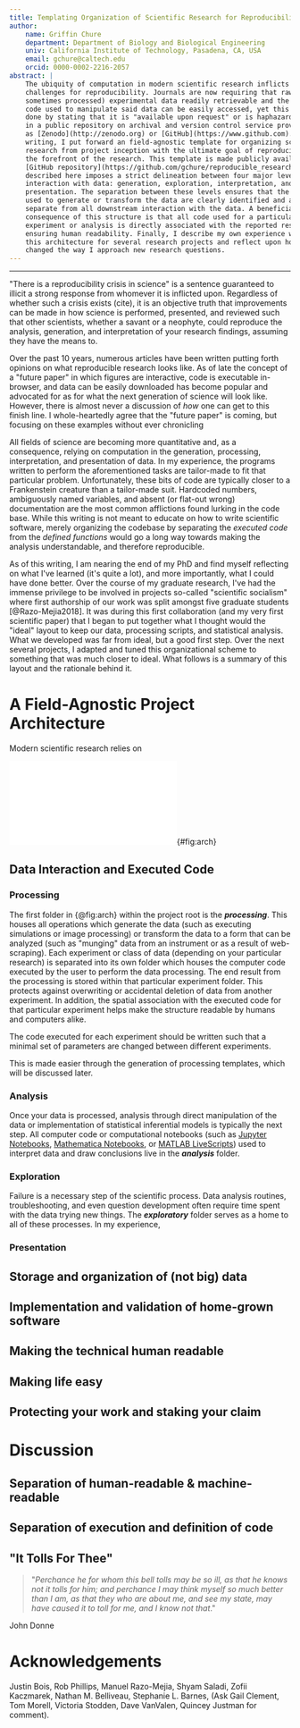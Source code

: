 ```yaml
---
title: Templating Organization of Scientific Research for Reproducibility at Project Inception
author: 
    name: Griffin Chure
    department: Department of Biology and Biological Engineering
    univ: California Institute of Technology, Pasadena, CA, USA 
    email: gchure@caltech.edu
    orcid: 0000-0002-2216-2057
abstract: |
    The ubiquity of computation in modern scientific research inflicts new
    challenges for reproducibility. Journals are now requiring that raw (and
    sometimes processed) experimental data readily retrievable and the computer
    code used to manipulate said data can be easily accessed, yet this is often
    done by stating that it is "available upon request" or is haphazardly placed
    in a public repository on archival and version control service providers such
    as [Zenodo](http://zenodo.org) or [GitHub](https://www.github.com). In this
    writing, I put forward an field-agnostic template for organizing scientific
    research from project inception with the ultimate goal of reproducibility at
    the forefront of the research. This template is made publicly available as
    [GitHub repository](https://github.com/gchure/reproducible_research) (DOI XXX) and is accompanied with usage instructions. The organizational structure
    described here imposes a strict delineation between four major levels of
    interaction with data: generation, exploration, interpretation, and
    presentation. The separation between these levels ensures that the processes
    used to generate or transform the data are clearly identified and are
    separate from all downstream interaction with the data. A beneficial
    consequence of this structure is that all code used for a particular
    experiment or analysis is directly associated with the reported results,
    ensuring human readability. Finally, I describe my own experience with using
    this architecture for several research projects and reflect upon how it has
    changed the way I approach new research questions.
---
```


---
"There is a reproducibility crisis in science" is a sentence guaranteed to
illicit a strong response from whomever it is inflicted upon. Regardless of
whether such a crisis exists (cite), it is an objective truth that
improvements can be made in how science is performed, presented, and reviewed
such that other scientists, whether a savant or a neophyte, could reproduce
the analysis, generation, and interpretation of your research findings, assuming
they have the means to. 

Over the past 10 years, numerous articles have been written putting forth
opinions on what reproducible research looks like. As of late the concept of a
"future paper" in which figures are interactive, code is executable in-browser,
and data can be easily downloaded has become popular and advocated for as for
what the next generation of science will look like. However, there is almost
never a discussion of *how* one can get to this finish line. I whole-heartedly
agree that the "future paper" is coming, but focusing on these examples without
ever chronicling

All fields of science are becoming more quantitative and, as a consequence,
relying on computation in the generation, processing, interpretation, and
presentation of data. In my experience, the programs written to perform the
aforementioned tasks are tailor-made to fit that particular problem.
Unfortunately, these bits of code are typically closer to a Frankenstein
creature than a tailor-made suit. Hardcoded numbers, ambiguously named variables, and
absent (or flat-out wrong) documentation are the most common afflictions
found lurking in the code base. While this writing is not meant to educate on
how to write scientific software, merely organizing the codebase by
separating the *executed code* from the *defined functions* would go a long way
towards making the analysis understandable, and therefore reproducible. 

As of this writing, I am nearing the end of my PhD and find myself reflecting
on what I've learned (it's quite a lot), and more importantly, what I could
have done better. Over the course of my graduate research, I've had the immense
privilege to be involved in projects so-called "scientific socialism" where first
authorship of our work was split amongst five graduate students
[@Razo-Mejia2018]. It was during this first collaboration (and my very first
scientific paper) that I began to put together what I thought would the "ideal"
layout to keep our data, processing scripts, and statistical analysis. What we
developed was far from ideal, but a good first step. Over the next several
projects, I adapted and tuned this organizational scheme to something that was
much closer to ideal. What follows is a summary of this layout and the rationale
behind it.

# A Field-Agnostic Project Architecture
Modern scientific research relies on

![A template for reproducible scientific research. Interaction with data is
separated into four separate classes. All executed computer code in these
sections point to data stored in another section of the project root folder. All
executed code (run directly by the user) is located within `code` whereas the
custom written code is packaged as a software module. Finally, all instructions
for those interested in reproducing the results are defined separately from the
data. In the file tree, folders are indicated in
italicized text (e.g. *code*). Files are displayed in fixed-width font and are preceded by an
arrow (e.g. → `license`). Items in parenthesis depend on the choice of
programming language are left unspecified.](figs/project_architecture.pdf){#fig:arch}

## Data Interaction and Executed Code

### Processing
The first folder in {@fig:arch} within the project root is the
***processing***. This houses all operations which generate the data (such as
executing simulations or image processing) or transform the data to a form that
can be analyzed (such as "munging" data from an instrument or as a result of
web-scraping). Each experiment or class of data (depending on your particular
research) is separated into its own folder which houses the computer code
executed by the user to perform the data processing. The end result from the
processing is stored within that particular experiment folder. This protects
against overwriting or accidental deletion of data from another experiment. In
addition, the spatial association with the executed code for that particular
experiment helps make the structure readable by humans and computers alike.

The code executed for each experiment should be written such that a minimal set
of parameters are changed between different experiments.

This is made easier through the generation of processing templates, which will
be discussed later. 

### Analysis
Once your data is processed, analysis through direct manipulation of the data or
implementation of statistical inferential models is typically the next step. All
computer code or computational notebooks (such as [Jupyter
Notebooks](https://jupyter.org/), [Mathematica
Notebooks](http://www.wolfram.com/notebooks/),
or [MATLAB
LiveScripts](https://www.mathworks.com/products/matlab/live-editor.html)) used
to interpret data and draw conclusions live in the ***analysis*** folder. 

### Exploration
Failure is a necessary step of the scientific process. Data analysis routines,
troubleshooting, and even question development often require time spent with the
data trying new things. The ***exploratory*** folder serves as a home to all of
these processes. In my experience, 

### Presentation


## Storage and organization of (not big) data

## Implementation and validation of home-grown software

## Making the technical human readable

## Making life easy

## Protecting your work and staking your claim

# Discussion

## Separation of human-readable & machine-readable

## Separation of execution and definition of code

## "It Tolls For Thee"

> "*Perchance he for whom this bell tolls may be so ill, as that he knows not it tolls for him; and perchance I may think myself so much better than I am, as that they who are about me, and see my state, may have caused it to toll for me, and I know not that*."

John Donne

# Acknowledgements
Justin Bois, Rob Phillips, Manuel Razo-Mejia, Shyam Saladi, Zofii Kaczmarek,
Nathan M. Belliveau, Stephanie L. Barnes, (Ask Gail Clement, Tom Morell,
Victoria Stodden, Dave VanValen, Quincey Justman for comment).